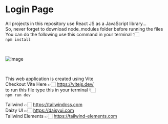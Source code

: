 # Login Page

All projects in this repository use React JS as a JavaScript library... <br />
So, never forget to download node_modules folder before running the files <br />
You can do the following use this command in your terminal 👇🏻 <br />
`npm install`

<br />

![image](https://user-images.githubusercontent.com/86278623/206350402-7b0d5a45-ec32-40b7-9be6-ee5e7994a5cb.png)

<br />

This web application is created using Vite <br />
Checkout Vite Here 👉🏻 https://vitejs.dev/ <br />
to run this file type this in your terminal 👇🏻 <br />
`npm run dev`

Tailwind 👉🏻 https://tailwindcss.com <br />
Daizy UI 👉🏻 https://daisyui.com <br />
Tailwind Elements 👉🏻 https://tailwind-elements.com <br />
